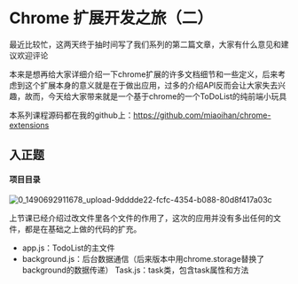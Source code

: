 # Chrome 扩展开发之旅（二）

最近比较忙，这两天终于抽时间写了我们系列的第二篇文章，大家有什么意见和建议欢迎评论

本来是想再给大家详细介绍一下chrome扩展的许多文档细节和一些定义，后来考虑到这个扩展本身的意义就是在于做出应用，过多的介绍API反而会让大家失去兴趣，故而，今天给大家带来就是一个基于chrome的一个ToDoList的纯前端小玩具

本系列课程源码都在我的github上：https://github.com/miaoihan/chrome-extensions

## 入正题
#### 项目目录
![0_1490692911678_upload-9dddde22-fcfc-4354-b088-80d8f417a03c](http://static.mafengshe.com/FgI5ZtzRSSBBLK8CJBnme1z8dzmU?imageMogr2/quality/40) 

上节课已经介绍过改文件里各个文件的作用了，这次的应用并没有多出任何的文件，都是在基础之上做的代码的扩充。

- app.js：TodoList的主文件
- background.js：后台数据通信（后来版本中用chrome.storage替换了background的数据传递）
Task.js：task类，包含task属性和方法

